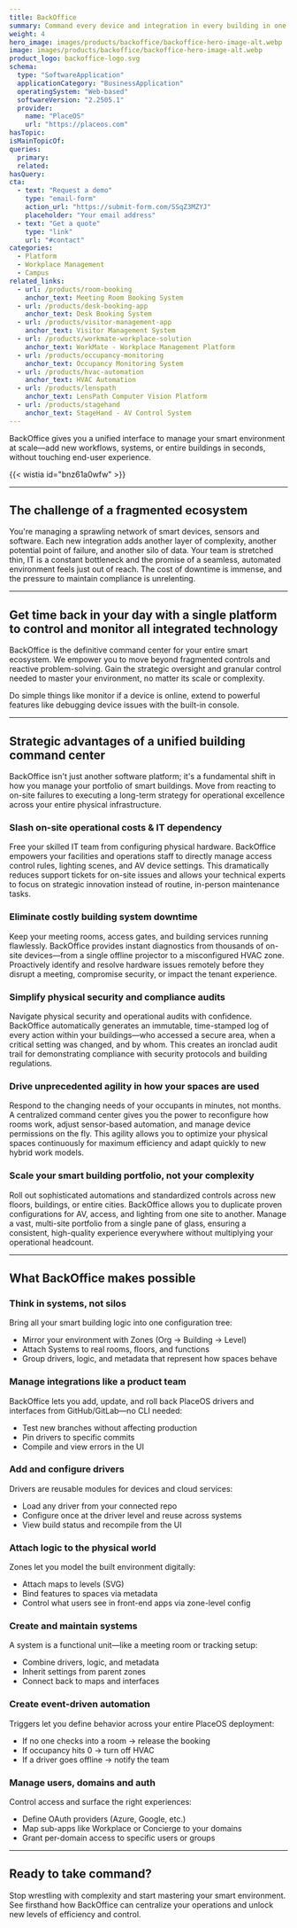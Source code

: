 ```yaml
---
title: BackOffice
summary: Command every device and integration in every building in one place
weight: 4
hero_image: images/products/backoffice/backoffice-hero-image-alt.webp
image: images/products/backoffice/backoffice-hero-image-alt.webp
product_logo: backoffice-logo.svg
schema:
  type: "SoftwareApplication"
  applicationCategory: "BusinessApplication"
  operatingSystem: "Web-based"
  softwareVersion: "2.2505.1"
  provider:
    name: "PlaceOS"
    url: "https://placeos.com"
hasTopic:
isMainTopicOf:
queries:
  primary:
  related:
hasQuery:
cta:
  - text: "Request a demo"
    type: "email-form"  
    action_url: "https://submit-form.com/SSqZ3MZYJ"  
    placeholder: "Your email address"
  - text: "Get a quote"
    type: "link"
    url: "#contact" 
categories:
  - Platform
  - Workplace Management
  - Campus
related_links:
  - url: /products/room-booking
    anchor_text: Meeting Room Booking System
  - url: /products/desk-booking-app
    anchor_text: Desk Booking System
  - url: /products/visitor-management-app
    anchor_text: Visitor Management System
  - url: /products/workmate-workplace-solution
    anchor_text: WorkMate - Workplace Management Platform  
  - url: /products/occupancy-monitoring 
    anchor_text: Occupancy Monitoring System
  - url: /products/hvac-automation
    anchor_text: HVAC Automation
  - url: /products/lenspath
    anchor_text: LensPath Computer Vision Platform
  - url: /products/stagehand
    anchor_text: StageHand - AV Control System
---
```

BackOffice gives you a unified interface to manage your smart environment at scale—add new workflows, systems, or entire buildings in seconds, without touching end-user experience.

{{< wistia id="bnz61a0wfw" >}}

---

## The challenge of a fragmented ecosystem

You're managing a sprawling network of smart devices, sensors and software. Each new integration adds another layer of complexity, another potential point of failure, and another silo of data. Your team is stretched thin, IT is a constant bottleneck and the promise of a seamless, automated environment feels just out of reach. The cost of downtime is immense, and the pressure to maintain compliance is unrelenting.

---

## Get time back in your day with a single platform to control and monitor all integrated technology

BackOffice is the definitive command center for your entire smart ecosystem. We empower you to move beyond fragmented controls and reactive problem-solving. Gain the strategic oversight and granular control needed to master your environment, no matter its scale or complexity.

Do simple things like monitor if a device is online, extend to powerful features like debugging device issues with the built-in console.

---

## Strategic advantages of a unified building command center

BackOffice isn't just another software platform; it's a fundamental shift in how you manage your portfolio of smart buildings. Move from reacting to on-site failures to executing a long-term strategy for operational excellence across your entire physical infrastructure.

### Slash on-site operational costs & IT dependency

Free your skilled IT team from configuring physical hardware. BackOffice empowers your facilities and operations staff to directly manage access control rules, lighting scenes, and AV device settings. This dramatically reduces support tickets for on-site issues and allows your technical experts to focus on strategic innovation instead of routine, in-person maintenance tasks.

### Eliminate costly building system downtime

Keep your meeting rooms, access gates, and building services running flawlessly. BackOffice provides instant diagnostics from thousands of on-site devices—from a single offline projector to a misconfigured HVAC zone. Proactively identify and resolve hardware issues remotely before they disrupt a meeting, compromise security, or impact the tenant experience.

### Simplify physical security and compliance audits

Navigate physical security and operational audits with confidence. BackOffice automatically generates an immutable, time-stamped log of every action within your buildings—who accessed a secure area, when a critical setting was changed, and by whom. This creates an ironclad audit trail for demonstrating compliance with security protocols and building regulations.

### Drive unprecedented agility in how your spaces are used

Respond to the changing needs of your occupants in minutes, not months. A centralized command center gives you the power to reconfigure how rooms work, adjust sensor-based automation, and manage device permissions on the fly. This agility allows you to optimize your physical spaces continuously for maximum efficiency and adapt quickly to new hybrid work models.

### Scale your smart building portfolio, not your complexity

Roll out sophisticated automations and standardized controls across new floors, buildings, or entire cities. BackOffice allows you to duplicate proven configurations for AV, access, and lighting from one site to another. Manage a vast, multi-site portfolio from a single pane of glass, ensuring a consistent, high-quality experience everywhere without multiplying your operational headcount.

---

## What BackOffice makes possible

### Think in systems, not silos

Bring all your smart building logic into one configuration tree:

* Mirror your environment with Zones (Org → Building → Level)
* Attach Systems to real rooms, floors, and functions
* Group drivers, logic, and metadata that represent how spaces behave

### Manage integrations like a product team

BackOffice lets you add, update, and roll back PlaceOS drivers and interfaces from GitHub/GitLab—no CLI needed:

* Test new branches without affecting production
* Pin drivers to specific commits
* Compile and view errors in the UI

### Add and configure drivers

Drivers are reusable modules for devices and cloud services:

* Load any driver from your connected repo
* Configure once at the driver level and reuse across systems
* View build status and recompile from the UI

### Attach logic to the physical world

Zones let you model the built environment digitally:

* Attach maps to levels (SVG)
* Bind features to spaces via metadata
* Control what users see in front-end apps via zone-level config

### Create and maintain systems

A system is a functional unit—like a meeting room or tracking setup:

* Combine drivers, logic, and metadata
* Inherit settings from parent zones
* Connect back to maps and interfaces

### Create event-driven automation

Triggers let you define behavior across your entire PlaceOS deployment:

* If no one checks into a room → release the booking
* If occupancy hits 0 → turn off HVAC
* If a driver goes offline → notify the team

### Manage users, domains and auth

Control access and surface the right experiences:

* Define OAuth providers (Azure, Google, etc.)
* Map sub-apps like Workplace or Concierge to your domains
* Grant per-domain access to specific users or groups

---
	
## Ready to take command?

Stop wrestling with complexity and start mastering your smart environment. See firsthand how BackOffice can centralize your operations and unlock new levels of efficiency and control.
